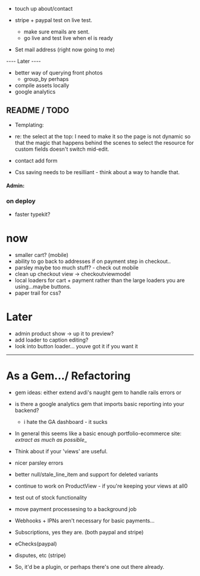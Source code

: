- touch up about/contact


- stripe + paypal test on live test.
  - make sure emails are sent.
  - go live and test live when el is ready

- Set mail address (right now going to me)

---- Later ----
- better way of querying front photos
  - group_by perhaps
- compile assets locally 
- google analytics

  
## README / TODO


- Templating:

- re: the select at the top: I need to make it so the page is not dynamic so that the magic that happens behind the scenes to
  select the resource for custom fields doesn't switch mid-edit. 

- contact add form

- Css saving needs to be resilliant - think about a way to handle that.

#### Admin:


### on deploy
- faster typekit?

# now
- smaller cart? (mobile)
- ability to go back to addresses if on payment step in checkout..
- parsley maybe too much stuff? - check out mobile
- clean up checkout view -> checkoutviewmodel
- local loaders for cart + payment rather than the large loaders you are using...maybe buttons.
- paper trail for css?


# Later
- admin product show -> up it to preview?
- add loader to caption editing?
- look into button loader... youve got it if you want it

---


# As a Gem.../ Refactoring
- gem ideas: either extend avdi's naught gem to handle rails errors
or
- is there a google analytics gem that imports basic reporting into your backend? 
  - i hate the GA dashboard - it sucks

- In general this seems like a basic enough portfolio-ecommerce site:
  _extract as much as possible__

- Think about if your 'views' are useful.
- nicer parsley errors
- better null/stale_line_item and support for deleted variants
- continue to work on ProductView - if you're keeping your views at all0
- test out of stock functionality
- move payment processesing to a background job 

- Webhooks + IPNs aren't necessary for basic payments...
 - Subscriptions, yes they are. (both paypal and stripe)
 - eChecks(paypal)
 - disputes, etc (stripe)
 - So, it'd be a plugin, or perhaps there's one out there already. 
